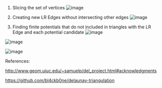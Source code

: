 1. Slicing the set of vertices
![image](https://github.com/shb0527/Delaunay-Triangulation-Divide-Conquer-/assets/111919818/6d01b484-82aa-468e-b6f5-d86b74f256e8)

2. Creating new LR Edges without intersecting other edges
![image](https://github.com/shb0527/Delaunay-Triangulation-Divide-Conquer-/assets/111919818/5c898c64-2a60-455a-ac66-550793d44c19)

3. Finding finite potentials that do not included in triangles with the LR Edge and each potential candidate
![image](https://github.com/shb0527/Delaunay-Triangulation-Divide-Conquer-/assets/111919818/69498311-85ab-4f7e-98ab-ce6c35741915)

![image](https://github.com/shb0527/Delaunay-Triangulation-Divide-Conquer-/assets/111919818/3b69ccab-814b-4775-8cb3-e3ce22c5251d)

![image](https://github.com/shb0527/Delaunay-Triangulation-Divide-Conquer-/assets/111919818/60dc1bf3-1b31-4bde-93d6-f8c415c06db2)


References:



http://www.geom.uiuc.edu/~samuelp/del_project.html#acknowledgments 



https://github.com/bl4ckb0ne/delaunay-triangulation


